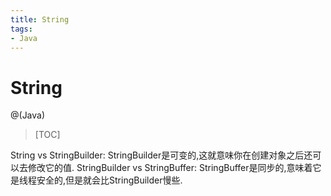 ```yaml
---
title: String
tags:
- Java
---
```


# String

@(Java)

> [TOC]

String vs StringBuilder:
StringBuilder是可变的,这就意味你在创建对象之后还可以去修改它的值.
StringBuilder vs StringBuffer:
StringBuffer是同步的,意味着它是线程安全的,但是就会比StringBuilder慢些.